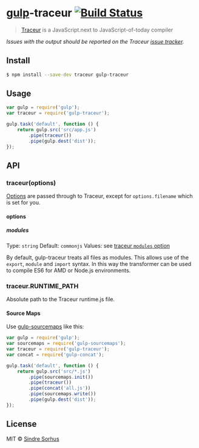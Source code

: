 # [gulp](http://gulpjs.com)-traceur [![Build Status](https://travis-ci.org/sindresorhus/gulp-traceur.svg?branch=master)](https://travis-ci.org/sindresorhus/gulp-traceur)

> [Traceur](https://github.com/google/traceur-compiler) is a JavaScript.next to JavaScript-of-today compiler

*Issues with the output should be reported on the Traceur [issue tracker](https://github.com/google/traceur-compiler/issues).*


## Install

```sh
$ npm install --save-dev traceur gulp-traceur
```


## Usage

```js
var gulp = require('gulp');
var traceur = require('gulp-traceur');

gulp.task('default', function () {
	return gulp.src('src/app.js')
		.pipe(traceur())
		.pipe(gulp.dest('dist'));
});
```


## API

### traceur(options)

[Options](https://github.com/google/traceur-compiler/issues/584) are passed through to Traceur, except for `options.filename` which is set for you.

#### options

##### modules

Type: `string`
Default: `commonjs`
Values: see [traceur `modules` option](https://github.com/google/traceur-compiler/wiki/Options-for-Compiling#options-for-modules)

By default, gulp-traceur treats all files as modules. This allows use of the `export`, `module` and `import` syntax. In this way the transformer can be used to compile ES6 for AMD or Node.js environments.

### traceur.RUNTIME_PATH

Absolute path to the Traceur runtime.js file.


#### Source Maps

Use [gulp-sourcemaps](https://github.com/floridoo/gulp-sourcemaps) like this:

```js
var gulp = require('gulp');
var sourcemaps = require('gulp-sourcemaps');
var traceur = require('gulp-traceur');
var concat = require('gulp-concat');

gulp.task('default', function () {
	return gulp.src('src/*.js')
		.pipe(sourcemaps.init())
		.pipe(traceur())
		.pipe(concat('all.js'))
		.pipe(sourcemaps.write())
		.pipe(gulp.dest('dist'));
});
```


## License

MIT © [Sindre Sorhus](http://sindresorhus.com)
